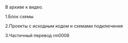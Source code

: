 В архиве к видео.

1.Блок схемы

2.Проекты с исходным кодом и схемами подключения

3.Частичный перевод rm0008
